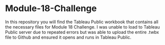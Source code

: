 # Module-18-Challenge

In this repository you will find the Tableau Public workbook that contains all the necessary files for Module 18 Challenge. I was unable to load to Tableau Public server due to repeated errors but was able to upload the entire .twbx file to Github and ensured it opens and runs in Tableau Public.
